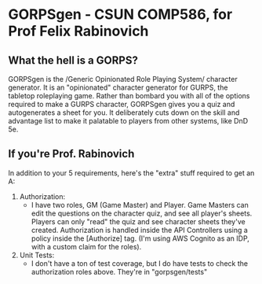 # GORPSgen - CSUN COMP586, for Prof Felix Rabinovich

## What the hell is a GORPS?
GORPSgen is the /Generic Opinionated Role Playing System/ character generator. It is an "opinionated" character generator for GURPS, the tabletop roleplaying game. Rather than bombard you with all of the options required to make a GURPS character, GORPSgen gives you a quiz and autogenerates a sheet for you. It deliberately cuts down on the skill and advantage list to make it palatable to players from other systems, like DnD 5e.

## If you're Prof. Rabinovich
In addition to your 5 requirements, here's the "extra" stuff required to get an A:

1. Authorization:
    - I have two roles, GM (Game Master) and Player. Game Masters can edit the questions on the character quiz, and see all player's sheets. Players can only "read" the quiz and see character sheets they've created. Authorization is handled inside the API Controllers using a policy inside the [Authorize] tag. (I'm using AWS Cognito as an IDP, with a custom claim for the roles).
2. Unit Tests:
    - I don't have a ton of test coverage, but I do have tests to check the authorization roles above. They're in "gorpsgen/tests"

